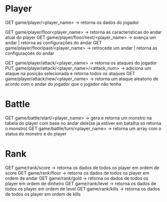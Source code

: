 # Player 
GET game/player/<player_name> -> retorna os dados do jogador 

GET game/player/floor<player_name> -> retorna as caracteristicas do andar atual do player 
GET game/player/floor/next/<player_name> -> avança um andar | retorna as configurações do andar 
GET game/player/floor/past/<player_name> -> retrocede um andar | retorna as configurações do andar

GET game/player/attack/<player_name> -> retorna os ataques do jogador
PUT game/player/attack/<player_name>/<attack_num> -> adiciona um ataque na posição selecionada e retorna todos os ataques
GET game/player/attack/new/<player_name> -> retorna um ataque aleatorio de acordo com o andar do jogador que o jogador não tenha

# Battle
GET game/battle/start/<player_name> -> gera e retorna um monstro na tabela do player com base no andar dele(se ja estiver em batalha só retorna o monstro)
GET game/battle/turn/<player_name> -> retorna um array com o status do monstro e do player

# Rank
GET game/rank/score -> retorna os dados de todos os player em ordem de score 
GET game/rank/floor -> retorna os dados de todos os player em ordem de andar 
GET game/rank/gold -> retorna os dados de todos os player em ordem de dinheiro 
GET game/rank/level -> retorna os dados de todos os player em ordem de level
GET game/rank/kills -> retorna os dados de todos os player em ordem de kills

